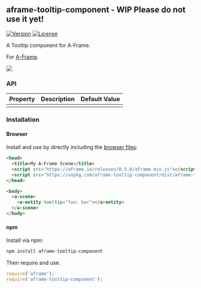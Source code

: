## aframe-tooltip-component - WIP Please do not use it yet!

[![Version](http://img.shields.io/npm/v/aframe-tooltip-component.svg?style=flat-square)](https://npmjs.org/package/aframe-tooltip-component)
[![License](http://img.shields.io/npm/l/aframe-tooltip-component.svg?style=flat-square)](https://npmjs.org/package/aframe-tooltip-component)

A Tooltip component for A-Frame.

For [A-Frame](https://aframe.io).

![](https://raw.githubusercontent.com/fernandojsg/aframe-tooltip-component/master/screenshot.png)

### API

| Property | Description | Default Value |
| -------- | ----------- | ------------- |
|          |             |               |

### Installation

#### Browser

Install and use by directly including the [browser files](dist):

```html
<head>
  <title>My A-Frame Scene</title>
  <script src="https://aframe.io/releases/0.5.0/aframe.min.js"></script>
  <script src="https://unpkg.com/aframe-tooltip-component/dist/aframe-tooltip-component.min.js"></script>
</head>

<body>
  <a-scene>
    <a-entity tooltip="foo: bar"></a-entity>
  </a-scene>
</body>
```

<!-- If component is accepted to the Registry, uncomment this. -->
<!--
Or with [angle](https://npmjs.com/package/angle/), you can install the proper
version of the component straight into your HTML file, respective to your
version of A-Frame:

```sh
angle install aframe-tooltip-component
```
-->

#### npm

Install via npm:

```bash
npm install aframe-tooltip-component
```

Then require and use.

```js
require('aframe');
require('aframe-tooltip-component');
```
